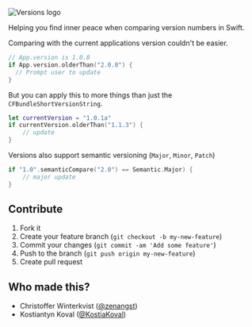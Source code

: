 ![Versions logo](https://raw.githubusercontent.com/zenangst/Versions/master/Images/logo_v2.png)

Helping you find inner peace when comparing version numbers in Swift.

Comparing with the current applications version couldn't be easier.

```swift
// App.version is 1.0.0
if App.version.olderThan("2.0.0") {
  // Prompt user to update
}
```

But you can apply this to more things than just the `CFBundleShortVersionString`.

```swift
let currentVersion = "1.0.1a"
if currentVersion.olderThan("1.1.3") {
    // update
}
```

Versions also support semantic versioning (`Major`, `Minor`, `Patch`)

```swift 
if "1.0".semanticCompare("2.0") == Semantic.Major) {
    // major update
}
```

## Contribute

1. Fork it
2. Create your feature branch (`git checkout -b my-new-feature`)
3. Commit your changes (`git commit -am 'Add some feature'`)
4. Push to the branch (`git push origin my-new-feature`)
5. Create pull request


## Who made this?

- Christoffer Winterkvist ([@zenangst](https://twitter.com/zenangst))
- Kostiantyn Koval ([@KostiaKoval](https://twitter.com/KostiaKoval))
